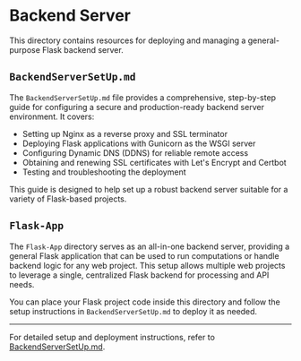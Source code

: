 # Backend Server

This directory contains resources for deploying and managing a general-purpose Flask backend server.

## `BackendServerSetUp.md`

The `BackendServerSetUp.md` file provides a comprehensive, step-by-step guide for configuring a secure and production-ready backend server environment. It covers:

- Setting up Nginx as a reverse proxy and SSL terminator
- Deploying Flask applications with Gunicorn as the WSGI server
- Configuring Dynamic DNS (DDNS) for reliable remote access
- Obtaining and renewing SSL certificates with Let's Encrypt and Certbot
- Testing and troubleshooting the deployment

This guide is designed to help set up a robust backend server suitable for a variety of Flask-based projects.

## `Flask-App`

The `Flask-App` directory serves as an all-in-one backend server, providing a general Flask application that can be used to run computations or handle backend logic for any web project.
This setup allows multiple web projects to leverage a single, centralized Flask backend for processing and API needs.

You can place your Flask project code inside this directory and follow the setup instructions in `BackendServerSetUp.md` to deploy it as needed.

---

For detailed setup and deployment instructions, refer to [BackendServerSetUp.md](./Setup/BackendServerSetUp.md).